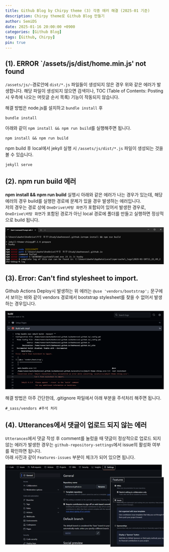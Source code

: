 ```yaml
---
title: Github Blog by Chirpy theme (3) 각종 에러 해결 (2025-01 기준)
description: Chirpy theme로 Github Blog 만들기
author: SemiDS
date: 2025-01-16 20:00:00 +0900
categories: [Github Blog]
tags: [Github, Chirpy]
pin: true
---
```


## (1). ERROR `/assets/js/dist/home.min.js' not found
`/assets/js/~`경로안에 `dist/*.js` 파일들이 생성되지 않은 경우 위와 같은 에러가 발생합니다. 해당 파일이 생성되지 않으면 검색이나, TOC (Table of Contents: Posting 시 우측에 나오는 머릿글 순서 목록) 기능이 작동되지 않습니다.   

해결 방법은 node.js를 설치하고 `bundle install` 후
```shell
bundle install
```
아래와 같이 `npm install && npm run build`를 실행해주면 됩니다.

```shell
npm install && npm run build
```
npm build 후 local에서 jekyll 실행 시 `/assets/js/dist/*.js` 파일이 생성되는 것을 볼 수 있습니다.
```shell
jekyll serve
```

## (2). npm run build 에러
**npm install && npm run build** 실행시 아래와 같은 에러가 나는 경우가 있는데, 해당 에러의 경우 build를 실행한 경로에 문제가 있을 경우 발생하는 에러입니다.  
저의 경우는 경로 상에 `OneDrive\바탕 화면`가 포함되어 있어서 발생한 경우로, `OneDrive\바탕 화면`가 포함된 경로가 아닌 local 경로에 폴더를 만들고 실행하면 정상적으로 build 됩니다.

![(2)-1](/assets/img/posting/2025-01-16-github-blog-1_1.png)

## (3). Error: Can't find stylesheet to import.
Github Actions Deploy시 발생하는 위 에러는 `@use 'vendors/bootstrap';` 문구에서 보이는 바와 같이 vendors 경로에서 bootstrap stylesheet를 찾을 수 없어서 발생하는 경우입니다. 

![(2)-2](/assets/img/posting/2025-01-16-github-blog-1_2.png)

해결 방법은 아주 간단한데, .gitignore 파일에서 아래 부분을 주석처리 해주면 됩니다.

```shell
#_sass/vendors #주석 처리
```

## (4). Utterances에서 댓글이 업로드 되지 않는 에러
`Utterances`에서 댓글 작성 후 comment를 눌렀을 때 댓글이 정상적으로 업로드 되지 않는 에러가 발생한 경우는 `github-repository-settings`에서 issue의 활성화 여부를 확인하면 됩니다.  
아래 사진과 같이 `Features-issues` 부분이 체크가 되어 있으면 됩니다.

![(2)-3](/assets/img/posting/2025-01-16-github-blog-1_3.png)


